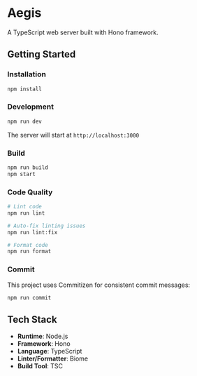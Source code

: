 # Aegis

A TypeScript web server built with Hono framework.

## Getting Started

### Installation

```bash
npm install
```

### Development

```bash
npm run dev
```

The server will start at `http://localhost:3000`

### Build

```bash
npm run build
npm start
```

### Code Quality

```bash
# Lint code
npm run lint

# Auto-fix linting issues
npm run lint:fix

# Format code
npm run format
```

### Commit

This project uses Commitizen for consistent commit messages:

```bash
npm run commit
```

## Tech Stack

- **Runtime**: Node.js
- **Framework**: Hono
- **Language**: TypeScript
- **Linter/Formatter**: Biome
- **Build Tool**: TSC
